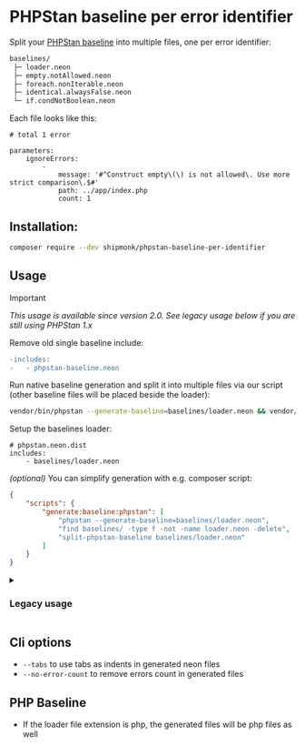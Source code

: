# PHPStan baseline per error identifier

Split your [PHPStan baseline](https://phpstan.org/user-guide/baseline) into multiple files, one per error identifier:

```txt
baselines/
 ├─ loader.neon
 ├─ empty.notAllowed.neon
 ├─ foreach.nonIterable.neon
 ├─ identical.alwaysFalse.neon
 └─ if.condNotBoolean.neon
```

Each file looks like this:

```neon
# total 1 error

parameters:
    ignoreErrors:
        -
            message: '#^Construct empty\(\) is not allowed\. Use more strict comparison\.$#'
            path: ../app/index.php
            count: 1
```

## Installation:

```sh
composer require --dev shipmonk/phpstan-baseline-per-identifier
```

## Usage

> [!IMPORTANT]
> _This usage is available since version 2.0. See legacy usage below if you are still using PHPStan 1.x_

Remove old single baseline include:
```diff
-includes:
-	- phpstan-baseline.neon
```

Run native baseline generation and split it into multiple files via our script (other baseline files will be placed beside the loader):
```sh
vendor/bin/phpstan --generate-baseline=baselines/loader.neon && vendor/bin/split-phpstan-baseline baselines/loader.neon
```

Setup the baselines loader:
```neon
# phpstan.neon.dist
includes:
    - baselines/loader.neon
```

_(optional)_ You can simplify generation with e.g. composer script:
```json
{
    "scripts": {
        "generate:baseline:phpstan": [
            "phpstan --generate-baseline=baselines/loader.neon",
            "find baselines/ -type f -not -name loader.neon -delete",
            "split-phpstan-baseline baselines/loader.neon"
        ]
    }
}
```

<details>
<summary><h3>Legacy usage</h3></summary>

> _This usage is deprecated since 2.0, but it works in all versions. Downside is that it cannot utilize result cache_

Setup where your baseline files should be stored and include its loader:
```neon
# phpstan.neon.dist
includes:
    - vendor/shipmonk/phpstan-baseline-per-identifier/extension.neon # or use extension-installer
    - baselines/loader.neon

parameters:
    shipmonkBaselinePerIdentifier:
        directory: %currentWorkingDirectory%/baselines
        indent: '    '
```

Prepare composer script to simplify generation:

```json
{
    "scripts": {
        "generate:baseline:phpstan": [
            "rm baselines/*.neon",
            "touch baselines/loader.neon",
            "phpstan analyse --error-format baselinePerIdentifier"
        ]
    }
}
```

</details>

## Cli options
- ``--tabs`` to use tabs as indents in generated neon files
- ``--no-error-count`` to remove errors count in generated files

## PHP Baseline
- If the loader file extension is php, the generated files will be php files as well

